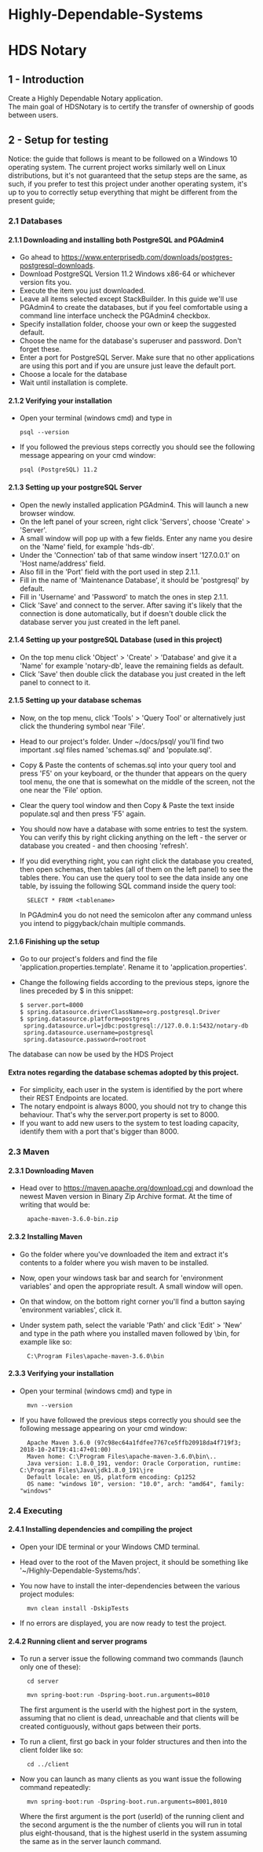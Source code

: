 # Highly-Dependable-Systems

# HDS Notary



## 1 - Introduction
Create a Highly Dependable Notary application.  
The main goal of HDSNotary is to certify the transfer of ownership of goods between users.  

## 2 - Setup for testing
Notice: the guide that follows is meant to be followed on a Windows 10 operating system. The current project works
similarly well on Linux distributions, but it's not guaranteed that the setup steps are the same, as such, if 
you prefer to test this project under another operating system, it's up to you to correctly setup everything that
might be different from the present guide;

### 2.1 Databases
#### 2.1.1 Downloading and installing both PostgreSQL and PGAdmin4
* Go ahead to https://www.enterprisedb.com/downloads/postgres-postgresql-downloads.
* Download PostgreSQL Version 11.2 Windows x86-64 or whichever version fits you.
* Execute the item you just downloaded.
* Leave all items selected except StackBuilder. In this guide we'll use PGAdmin4 to create the databases, but if you feel comfortable using
a command line interface uncheck the PGAdmin4 checkbox.
* Specify installation folder, choose your own or keep the suggested default.
* Choose the name for the database's superuser and password. Don't forget these.
* Enter a port for PostgreSQL Server. Make sure that no other applications are using this port and if you are unsure just leave the default port.
* Choose a locale for the database
* Wait until installation is complete.
 
#### 2.1.2 Verifying your installation
* Open your terminal (windows cmd) and type in  
  
      psql --version
  
* If you followed the previous steps correctly you should see the following message appearing on your cmd window:  
  
      psql (PostgreSQL) 11.2
  
#### 2.1.3 Setting up your postgreSQL Server
* Open the newly installed application PGAdmin4. This will launch a new browser window.
* On the left panel of your screen, right click 'Servers', choose 'Create' > 'Server'.
* A small window will pop up with a few fields. Enter any name you desire on the 'Name' field, for example 'hds-db'.
* Under the 'Connection' tab of that same window insert '127.0.0.1' on 'Host name/address' field.
* Also fill in the 'Port' field with the port used in step 2.1.1.
* Fill in the name of 'Maintenance Database', it should be 'postgresql' by default.
* Fill in 'Username' and 'Password' to match the ones in step 2.1.1.
* Click 'Save' and connect to the server. After saving it's likely that the connection is done automatically, but if doesn't double click the database server you just created in the left panel.

#### 2.1.4 Setting up your postgreSQL Database (used in this project)
* On the top menu click 'Object' > 'Create' > 'Database' and give it a 'Name' for example 'notary-db', leave the remaining
fields as default.
* Click 'Save' then double click the database you just created in the left panel to connect to it.

#### 2.1.5 Setting up your database schemas
* Now, on the top menu, click 'Tools' > 'Query Tool' or alternatively just click the thundering symbol near 'File'.
* Head to our project's folder. Under ~/docs/psql/ you'll find two important .sql files named 'schemas.sql' and 'populate.sql'.
* Copy & Paste the contents of schemas.sql into your query tool and press 'F5' on your keyboard, or the thunder that appears
on the query tool menu, the one that is somewhat on the middle of the screen, not the one near the 'File' option.
* Clear the query tool window and then Copy & Paste the text inside populate.sql and then press 'F5' again.
* You should now have a database with some entries to test the system. You can verify this by right clicking anything on the left - the server or database you created - and then choosing 'refresh'. 
* If you did everything right, you can right click the database you created, then open schemas, then tables (all of them on the left panel) to see the tables there. You can use the query tool to see the data inside any one table, by issuing the following SQL
command inside the query tool:
        
        SELECT * FROM <tablename>
  
    In PGAdmin4 you do not need the semicolon after any command unless you intend to piggyback/chain multiple commands.

#### 2.1.6 Finishing up the setup
* Go to our project's folders and find the file 'application.properties.template'. Rename it to 'application.properties'.
* Change the following fields according to the previous steps, ignore the lines preceded by $ in this snippet:

      $ server.port=8000
      $ spring.datasource.driverClassName=org.postgresql.Driver
      $ spring.datasource.platform=postgres
       spring.datasource.url=jdbc:postgresql://127.0.0.1:5432/notary-db
       spring.datasource.username=postgresql
       spring.datasource.password=rootroot

The database can now be used by the HDS Project

#### Extra notes regarding the database schemas adopted by this project.
* For simplicity, each user in the system is identified by the port where their REST Endpoints are located.
* The notary endpoint is always 8000, you should not try to change this behaviour. That's why the server.port property is set to 8000.
* If you want to add new users to the system to test loading capacity, identify them with a port that's bigger than 8000.

### 2.3 Maven
#### 2.3.1 Downloading Maven
* Head over to https://maven.apache.org/download.cgi and download the newest Maven version in Binary Zip Archive format. At the time of writing that would be: 
        
        apache-maven-3.6.0-bin.zip
 
#### 2.3.2 Installing Maven
* Go the folder where you've downloaded the item and extract it's contents to a folder where you wish maven to be installed.
* Now, open your windows task bar and search for 'environment variables' and open the appropriate result. A small window will open.
* On that window, on the bottom right corner you'll find a button saying 'environment variables', click it.
* Under system path, select the variable 'Path' and click 'Edit' > 'New' and type in the path where you installed maven followed by \bin, for example like so:

        C:\Program Files\apache-maven-3.6.0\bin
        
#### 2.3.3 Verifying your installation
* Open your terminal (windows cmd) and type in

        mvn --version
      
* If you have followed the previous steps correctly you should see the following message appearing on your cmd window:

        Apache Maven 3.6.0 (97c98ec64a1fdfee7767ce5ffb20918da4f719f3; 2018-10-24T19:41:47+01:00)
        Maven home: C:\Program Files\apache-maven-3.6.0\bin\..
        Java version: 1.8.0_191, vendor: Oracle Corporation, runtime: C:\Program Files\Java\jdk1.8.0_191\jre
        Default locale: en_US, platform encoding: Cp1252
        OS name: "windows 10", version: "10.0", arch: "amd64", family: "windows"

### 2.4 Executing
#### 2.4.1 Installing dependencies and compiling the project
* Open your IDE terminal or your Windows CMD terminal.
* Head over to the root of the Maven project, it should be something like '~/Highly-Dependable-Systems/hds'.
* You now have to install the inter-dependencies between the various project modules:  

        mvn clean install -DskipTests
        
* If no errors are displayed, you are now ready to test the project.
 
#### 2.4.2 Running client and server programs
* To run a server issue the following command two commands (launch only one of these):
        
        cd server
        
        mvn spring-boot:run -Dspring-boot.run.arguments=8010
  
     The first argument is the userId with the highest port in the system, assuming that no client is dead, 
     unreachable and that clients will be created contiguously, without gaps between their ports.
     
* To run a client, first go back in your folder structures and then into the client folder like so:
 
        cd ../client
        
        
* Now you can launch as many clients as you want issue the following command repeatedly:
 
        mvn spring-boot:run -Dspring-boot.run.arguments=8001,8010
        
     Where the first argument is the port (userId) of the running client and the second argument is the the number of 
     clients you will run in total plus eight-thousand, that is the highest userId in the system assuming the same as in 
     the server launch command.
 
 
 
